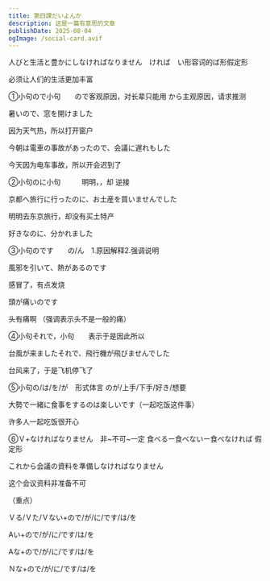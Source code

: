 ```yaml
---
title: 第四課だいよんか
description: 这是一篇有意思的文章
publishDate: 2025-08-04
ogImage: /social-card.avif
---
```

人びと生活と豊かにしなければなりません　ければ　い形容词的ば形假定形

必须让人们的生活更加丰富

➀小句ので小句　　ので客观原因，对长辈只能用      から主观原因，请求推测

暑いので、窓を開けました

因为天气热，所以打开窗户

今朝は電車の事故があったので、会議に遅れもした

今天因为电车事故，所以开会迟到了

②小句のに小句　　　明明，，却  逆接

京都へ旅行に行ったのに、お土産を買いませんでした

明明去东京旅行，却没有买土特产

好きなのに、分かれました

③小句のです　　の/ん　1.原因解释2.强调说明

風邪を引いて、熱があるのです

感冒了，有点发烧

頭が痛いのです

头有痛啊 （强调表示头不是一般的痛）

④小句それで，小句　　表示于是因此所以

台風が来ましたそれで、飛行機が飛びませんでした

台风来了，于是飞机停飞了

⑤小句の/は/を/が　形式体言  のが/上手/下手/好き/想要

大勢で一緒に食事をするのは楽しいです（一起吃饭这件事）

许多人一起吃饭很开心

⑥Ｖ+なければなりません　非\~不可\~一定  食べるー食べないー食べなければ 假定形

これから会議の資料を準備しなければなりません

这个会议资料非准备不可

（重点）

Ｖる/Ｖた/Ｖない+ので/が/に/です/は/を

Aい+ので/が/に/です/は/を　

Aな+ので/が/に/です/は/を　　

Ｎな+ので/が/に/です/は/を
